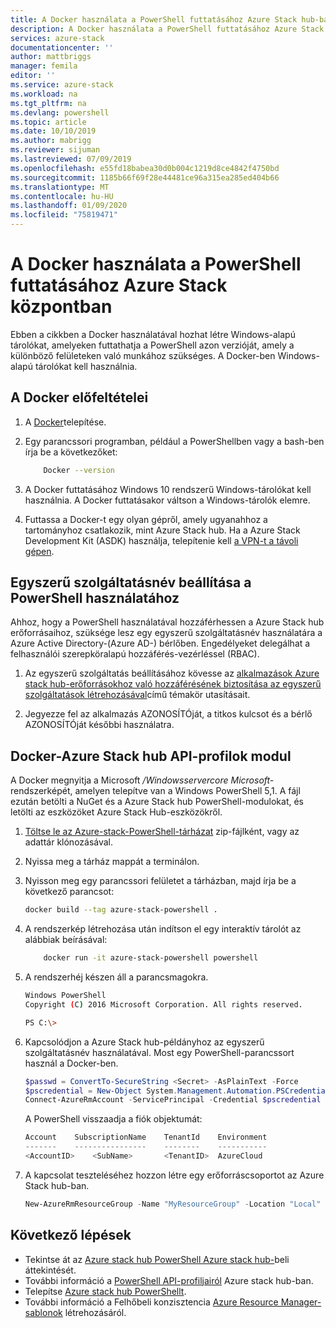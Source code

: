 ```yaml
---
title: A Docker használata a PowerShell futtatásához Azure Stack hub-ban | Microsoft Docs
description: A Docker használata a PowerShell futtatásához Azure Stack központban
services: azure-stack
documentationcenter: ''
author: mattbriggs
manager: femila
editor: ''
ms.service: azure-stack
ms.workload: na
ms.tgt_pltfrm: na
ms.devlang: powershell
ms.topic: article
ms.date: 10/10/2019
ms.author: mabrigg
ms.reviewer: sijuman
ms.lastreviewed: 07/09/2019
ms.openlocfilehash: e55fd18babea30d0b004c1219d8ce4842f4750bd
ms.sourcegitcommit: 1185b66f69f28e44481ce96a315ea285ed404b66
ms.translationtype: MT
ms.contentlocale: hu-HU
ms.lasthandoff: 01/09/2020
ms.locfileid: "75819471"
---
```

# <a name="use-docker-to-run-powershell-in-azure-stack-hub"></a>A Docker használata a PowerShell futtatásához Azure Stack központban

Ebben a cikkben a Docker használatával hozhat létre Windows-alapú tárolókat, amelyeken futtathatja a PowerShell azon verzióját, amely a különböző felületeken való munkához szükséges. A Docker-ben Windows-alapú tárolókat kell használnia.

## <a name="docker-prerequisites"></a>A Docker előfeltételei

1. A [Docker](https://docs.docker.com/install/)telepítése.

1. Egy parancssori programban, például a PowerShellben vagy a bash-ben írja be a következőket:

    ```bash
        Docker --version
    ```

1. A Docker futtatásához Windows 10 rendszerű Windows-tárolókat kell használnia. A Docker futtatásakor váltson a Windows-tárolók elemre.

1. Futtassa a Docker-t egy olyan gépről, amely ugyanahhoz a tartományhoz csatlakozik, mint Azure Stack hub. Ha a Azure Stack Development Kit (ASDK) használja, telepítenie kell [a VPN-t a távoli gépen](azure-stack-connect-azure-stack.md#connect-to-azure-stack-hub-with-vpn).

## <a name="set-up-a-service-principal-for-using-powershell"></a>Egyszerű szolgáltatásnév beállítása a PowerShell használatához

Ahhoz, hogy a PowerShell használatával hozzáférhessen a Azure Stack hub erőforrásaihoz, szüksége lesz egy egyszerű szolgáltatásnév használatára a Azure Active Directory-(Azure AD-) bérlőben. Engedélyeket delegálhat a felhasználói szerepköralapú hozzáférés-vezérléssel (RBAC).

1. Az egyszerű szolgáltatás beállításához kövesse az [alkalmazások Azure stack hub-erőforrásokhoz való hozzáférésének biztosítása az egyszerű szolgáltatások létrehozásával](azure-stack-create-service-principals.md)című témakör utasításait.

2. Jegyezze fel az alkalmazás AZONOSÍTÓját, a titkos kulcsot és a bérlő AZONOSÍTÓját későbbi használatra.

## <a name="docker---azure-stack-hub-api-profiles-module"></a>Docker-Azure Stack hub API-profilok modul

A Docker megnyitja a Microsoft */Windowsservercore Microsoft-* rendszerképét, amelyen telepítve van a Windows PowerShell 5,1. A fájl ezután betölti a NuGet és a Azure Stack hub PowerShell-modulokat, és letölti az eszközöket Azure Stack Hub-eszközökről.

1. [Töltse le az Azure-stack-PowerShell-tárházat](https://github.com/mattbriggs/azure-stack-powershell) zip-fájlként, vagy az adattár klónozásával.

2. Nyissa meg a tárház mappát a terminálon.

3. Nyisson meg egy parancssori felületet a tárházban, majd írja be a következő parancsot:

    ```bash  
    docker build --tag azure-stack-powershell .
    ```

4. A rendszerkép létrehozása után indítson el egy interaktív tárolót az alábbiak beírásával:

    ```bash  
        docker run -it azure-stack-powershell powershell
    ```

5. A rendszerhéj készen áll a parancsmagokra.

    ```bash
    Windows PowerShell
    Copyright (C) 2016 Microsoft Corporation. All rights reserved.

    PS C:\>
    ```

6. Kapcsolódjon a Azure Stack hub-példányhoz az egyszerű szolgáltatásnév használatával. Most egy PowerShell-parancssort használ a Docker-ben. 

    ```powershell
    $passwd = ConvertTo-SecureString <Secret> -AsPlainText -Force
    $pscredential = New-Object System.Management.Automation.PSCredential('<ApplicationID>', $passwd)
    Connect-AzureRmAccount -ServicePrincipal -Credential $pscredential -TenantId <TenantID>
    ```

   A PowerShell visszaadja a fiók objektumát:

    ```powershell  
    Account    SubscriptionName    TenantId    Environment
    -------    ----------------    --------    -----------
    <AccountID>    <SubName>       <TenantID>  AzureCloud
    ```

7. A kapcsolat teszteléséhez hozzon létre egy erőforráscsoportot az Azure Stack hub-ban.

    ```powershell  
    New-AzureRmResourceGroup -Name "MyResourceGroup" -Location "Local"
    ```

## <a name="next-steps"></a>Következő lépések

-  Tekintse át az [Azure stack hub PowerShell Azure stack hub-](azure-stack-powershell-overview.md)beli áttekintését.
- További információ a [PowerShell API-profiljairól](azure-stack-version-profiles.md) Azure stack hub-ban.
- Telepítse [Azure stack hub PowerShellt](../operator/azure-stack-powershell-install.md).
- További információ a Felhőbeli konzisztencia [Azure Resource Manager-sablonok](azure-stack-develop-templates.md) létrehozásáról.
